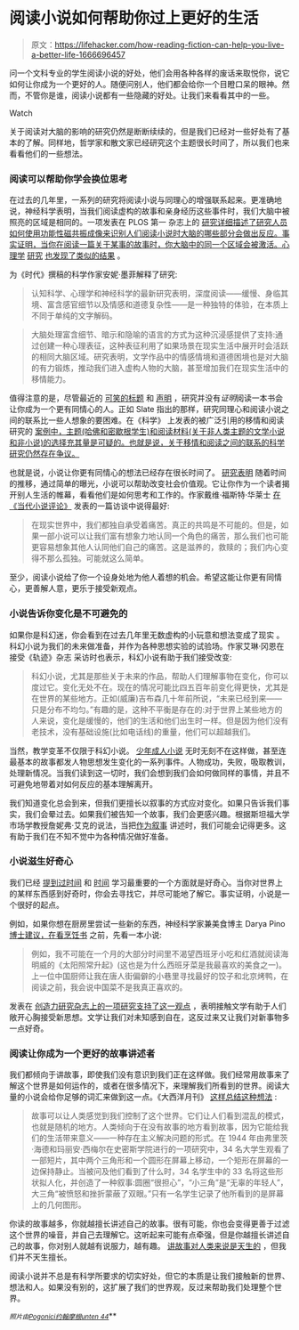 # 阅读小说如何帮助你过上更好的生活

> 原文：<https://lifehacker.com/how-reading-fiction-can-help-you-live-a-better-life-1666696457>

问一个文科专业的学生阅读小说的好处，他们会用各种各样的废话来取悦你，说它如何让你成为一个更好的人。随便问别人，他们都会给你一个目瞪口呆的眼神。然而，不管你是谁，阅读小说都有一些隐藏的好处。让我们来看看其中的一些。

Watch

关于阅读对大脑的影响的研究仍然是断断续续的，但是我们已经对一些好处有了基本的了解。同样地，哲学家和散文家已经研究这个主题很长时间了，所以我们也来看看他们的一些想法。

### 阅读可以帮助你学会换位思考

在过去的几年里，一系列的研究将阅读小说与同理心的增强联系起来。更准确地说，神经科学表明，当我们阅读虚构的故事和亲身经历这些事件时，我们大脑中被照亮的区域是相同的。一项发表在 PLOS 第一 杂志上的 [研究详细描述了研究人员如何使用功能性磁共振成像来识别人们阅读小说时大脑的哪些部分会做出反应。事实证明，当你在阅读一篇关于某事的故事时，你大脑中的同一个区域会被激活。心理学](http://www.plosone.org/article/info%3Adoi%2F10.1371%2Fjournal.pone.0112575) [研究](http://www.sciencedirect.com/science/article/pii/S009265660500053X) [也发现了类似的结果](http://www.degruyter.com/view/j/comm.2009.34.issue-4/comm.2009.025/comm.2009.025.xml) 。

为《时代》撰稿的科学作家安妮·墨菲解释了研究[](http://ideas.time.com/2013/06/03/why-we-should-read-literature/):

> 认知科学、心理学和神经科学的最新研究表明，深度阅读——缓慢、身临其境、富含感官细节以及情感和道德复杂性——是一种独特的体验，在本质上不同于单纯的文字解码。

> 大脑处理富含细节、暗示和隐喻的语言的方式为这种沉浸感提供了支持:通过创建一种心理表征，这种表征利用了如果场景在现实生活中展开时会活跃的相同大脑区域。研究表明，文学作品中的情感情境和道德困境也是对大脑的有力锻炼，推动我们进入虚构人物的大脑，甚至增加我们在现实生活中的移情能力。

值得注意的是，尽管最近的 [可笑的标题](http://www.theatlanticwire.com/entertainment/2013/10/now-we-have-proof-reading-literary-fiction-makes-you-better-person/70191/) 和 [声明](http://well.blogs.nytimes.com/2013/10/03/i-know-how-youre-feeling-i-read-chekhov/?_r=0) ，研究并没有*证明*阅读一本书会让你成为一个更有同情心的人。正如 Slate 指出的那样，研究同理心和阅读小说之间的联系比一些人想象的要困难。在《科学》 上发表的被广泛引用的移情和阅读研究的 [案例中，主题(哈佛和密歇根学生)和阅读材料(关于非人类主题的文学小说和非小说)的选择充其量是可疑的。也就是说，关于移情和阅读之间的联系的科学研究仍然存在争议。](http://www.sciencemag.org/content/early/2013/10/02/science.1239918.abstract?sid=f192d0cc-1443-4bf1-a043-61410da39519)

也就是说，小说让你更有同情心的想法已经存在很长时间了。 [研究表明](http://www.bostonglobe.com/ideas/2012/04/28/why-fiction-good-for-you-how-fiction-changes-your-world/nubDy1P3viDj2PuwGwb3KO/story.html) 随着时间的推移，通过简单的曝光，小说可以帮助改变社会价值观。它让你作为一个读者揭开别人生活的帷幕，看看他们是如何思考和工作的。作家戴维·福斯特·华莱士 [在《当代小说评论》](http://www.dalkeyarchive.com/a-conversation-with-david-foster-wallace-by-larry-mccaffery/) 发表的一篇访谈中说得最好:

> 在现实世界中，我们都独自承受着痛苦。真正的共鸣是不可能的。但是，如果一部小说可以让我们富有想象力地认同一个角色的痛苦，那么我们也可能更容易想象其他人认同他们自己的痛苦。这是滋养的，救赎的；我们内心变得不那么孤独。可能就这么简单。

至少，阅读小说给了你一个设身处地为他人着想的机会。希望这能让你更有同情心，更善解人意，更乐于接受新观点。

### 小说告诉你变化是不可避免的

如果你是科幻迷，你会看到在过去几年里无数虚构的小玩意和想法变成了现实 。科幻小说为我们的未来做准备，并作为各种思想实验的试验场。作家艾琳·冈恩在接受《轨迹》杂志 采访时也表示，科幻小说有助于我们接受改变:

> 科幻小说，尤其是那些关于未来的作品，帮助人们理解事物在变化，你可以度过它。变化无处不在。现在的情况可能比四五百年前变化得更快，尤其是在世界的某些地方。正如(威廉)吉布森几十年前所说，“未来已经到来——只是分布不均匀。”有趣的是，这种不平衡是存在的:对于世界上某些地方的人来说，变化是缓慢的，他们的生活和他们出生时一样。但是因为他们没有老技术，没有基础设施(比如电话线)的重量，他们可以超越我们。

当然，教学变革不仅限于科幻小说。 [少年成人小说](http://www.theatlantic.com/entertainment/archive/2014/06/the-adult-lessons-of-ya-fiction/372417/) 无时无刻不在这样做，甚至连最基本的故事都发人物思想发生变化的一系列事件。人物成功，失败，吸取教训，处理新情况。当我们读到这一切时，我们会想到我们会如何做同样的事情，并且不可避免地带着对如何反应的基本理解离开。

我们知道变化总会到来，但我们更擅长以叙事的方式应对变化。如果只告诉我们事实，我们会晕过去。如果我们被告知一个故事，我们会更感兴趣。根据斯坦福大学市场学教授詹妮弗·艾克的说法，当把[作为叙事](https://lifehacker.com/how-turning-my-to-dos-into-a-story-boosted-my-memory-an-5897418) 讲述时，我们可能会记得更多。这有助于我们在不知不觉中为各种情况做好准备。

### **小说滋生好奇心**

我们已经 [提到过时间](https://lifehacker.com/the-secret-to-being-self-taught-curiosity-5943362) 和 [时间](http://lifehacker.com/how-curiosity-can-help-you-learn-boring-things-better-1651494238) 学习最重要的一个方面就是好奇心。当你对世界上的某样东西感到好奇时，你会去寻找它，并尽可能地了解它。事实证明，小说是一个很好的起点。

例如，如果你想在厨房里尝试一些新的东西，神经科学家兼美食博主 Darya Pino [博士建议，在看烹饪书](http://summertomato.com/how-reading-fiction-can-make-you-a-better-cook/) 之前，先看一本小说:

> 例如，我不可能在一个月的大部分时间里不渴望西班牙小吃和红酒就阅读海明威的《太阳照常升起》(这也是为什么西班牙菜是我最喜欢的美食之一)。上一位中国厨师让我在唐人街偏僻的小巷里寻找最好的饺子和北京烤鸭，在阅读之前，我会说中国菜不是我真正喜欢的。

发表在 [创造力研究杂志上的一项研究支持了这一观点](http://www.tandfonline.com/doi/abs/10.1080/10400419.2013.783735#preview) ，表明接触文学有助于人们敞开心胸接受新思想。文学让我们对未知感到自在，这反过来又让我们对新事物多一点好奇。

### 阅读让你成为一个更好的故事讲述者

我们都倾向于讲故事，即使我们没有意识到我们正在这样做。我们经常用故事来了解这个世界是如何运作的，或者在很多情况下，来理解我们所看到的世界。阅读大量的小说会给你足够的词汇来做到这一点。《大西洋月刊》 [这样总结这种想法](http://www.theatlantic.com/health/archive/2014/11/the-psychological-comforts-of-storytelling/381964/?single_page=true) :

> 故事可以让人类感觉到我们控制了这个世界。它们让人们看到混乱的模式，也就是随机的地方。人类倾向于在没有故事的地方看到故事，因为它能给我们的生活带来意义——一种存在主义解决问题的形式。在 1944 年由弗里茨·海德和玛丽安·西梅尔在史密斯学院进行的一项研究中，34 名大学生观看了一部短片，其中两个三角形和一个圆形在屏幕上移动，一个矩形在屏幕的一边保持静止。当被问及他们看到了什么时，34 名学生中的 33 名将这些形状拟人化，并创造了一种叙事:圆圈“很担心”，“小三角”是“无辜的年轻人”，大三角“被愤怒和挫折蒙蔽了双眼。”只有一名学生记录了他所看到的是屏幕上的几何图形。

你读的故事越多，你就越擅长讲述自己的故事。很有可能，你也会变得更善于过滤这个世界的噪音，并自己去理解它。这听起来可能有点牵强，但是你越擅长讲述自己的故事，你对别人就越有说服力，越有趣。 [讲故事对人类来说是天生的](https://lifehacker.com/the-science-of-storytelling-why-telling-a-story-is-the-5965703) ，但我们并不天生擅长。

阅读小说并不总是有科学所要求的切实好处，但它的本质是让我们接触新的世界、想法和人。如果没有别的，这扩展了我们的世界观，反过来帮助我们处理整个世界。

<small>*照片由*</small>[<small>*Pogonici*</small>](http://www.shutterstock.com/pic.mhtml?id=146064407&src=id)<small></small>*[<small>*约翰摩根*</small>](https://www.flickr.com/photos/aidanmorgan/3537327425/in/photolist-6ozJcT-5gwEHt-doaTRt-3iBH-a59EAW-5SNm5Y-7gr2Qq-FBsvP-5LNL8c-6WMEu8-4xS43F-jrfcnc-94dP6i-4A3DS9-aTZSPn-bijaUX-a3XC9d-a7h7Yu-ej2Cd-51tCUC)<small></small>*[<small>*unten 44*</small>](https://www.flickr.com/photos/unten44/6434968719/in/photolist-aNCU1x-adXrbu-5nt88G-7a5c3G-7a5bWy-He6mJ-7dEPEo-b9e68-5toWdj-5toWeY-642nxF-gfiZp-4fiQdm-7JuqrJ-gfiZy-6WPKDZ-U5Yb-He9fK-avUYVN-bUQ1Vg-dyVtiH-6robm-og2GA-8xZeRh-9JTYJh-bVpizT-6zHnhJ-8ZSqDz-6o8drB-He8PB-fLCAhV-2qFrc-9A5DW-8CEU21-5JEwHD-yuvuS-arrt1f-hXhcdf-5ZTzuD-on2kh4-onBgiN-oPNmtH-jjvfsJ-6T4d3X-5SJ3RL-7nizNH-7PW3os-dqC6F6-pdKmGV-bJ5S2p)<small></small>**